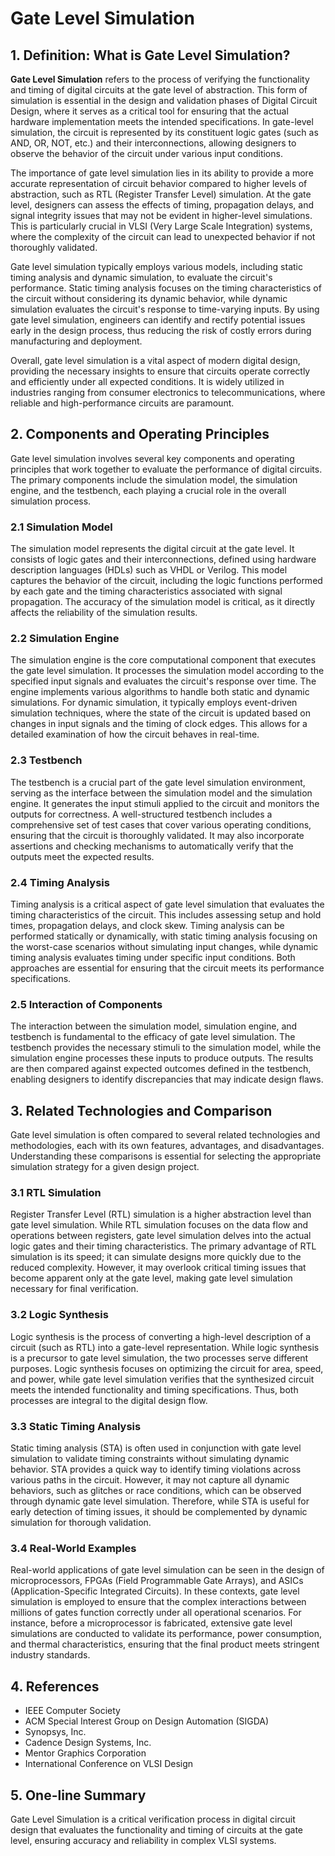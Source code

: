# Gate Level Simulation

## 1. Definition: What is **Gate Level Simulation**?
**Gate Level Simulation** refers to the process of verifying the functionality and timing of digital circuits at the gate level of abstraction. This form of simulation is essential in the design and validation phases of Digital Circuit Design, where it serves as a critical tool for ensuring that the actual hardware implementation meets the intended specifications. In gate-level simulation, the circuit is represented by its constituent logic gates (such as AND, OR, NOT, etc.) and their interconnections, allowing designers to observe the behavior of the circuit under various input conditions.

The importance of gate level simulation lies in its ability to provide a more accurate representation of circuit behavior compared to higher levels of abstraction, such as RTL (Register Transfer Level) simulation. At the gate level, designers can assess the effects of timing, propagation delays, and signal integrity issues that may not be evident in higher-level simulations. This is particularly crucial in VLSI (Very Large Scale Integration) systems, where the complexity of the circuit can lead to unexpected behavior if not thoroughly validated.

Gate level simulation typically employs various models, including static timing analysis and dynamic simulation, to evaluate the circuit's performance. Static timing analysis focuses on the timing characteristics of the circuit without considering its dynamic behavior, while dynamic simulation evaluates the circuit's response to time-varying inputs. By using gate level simulation, engineers can identify and rectify potential issues early in the design process, thus reducing the risk of costly errors during manufacturing and deployment.

Overall, gate level simulation is a vital aspect of modern digital design, providing the necessary insights to ensure that circuits operate correctly and efficiently under all expected conditions. It is widely utilized in industries ranging from consumer electronics to telecommunications, where reliable and high-performance circuits are paramount.

## 2. Components and Operating Principles
Gate level simulation involves several key components and operating principles that work together to evaluate the performance of digital circuits. The primary components include the simulation model, the simulation engine, and the testbench, each playing a crucial role in the overall simulation process.

### 2.1 Simulation Model
The simulation model represents the digital circuit at the gate level. It consists of logic gates and their interconnections, defined using hardware description languages (HDLs) such as VHDL or Verilog. This model captures the behavior of the circuit, including the logic functions performed by each gate and the timing characteristics associated with signal propagation. The accuracy of the simulation model is critical, as it directly affects the reliability of the simulation results.

### 2.2 Simulation Engine
The simulation engine is the core computational component that executes the gate level simulation. It processes the simulation model according to the specified input signals and evaluates the circuit's response over time. The engine implements various algorithms to handle both static and dynamic simulations. For dynamic simulation, it typically employs event-driven simulation techniques, where the state of the circuit is updated based on changes in input signals and the timing of clock edges. This allows for a detailed examination of how the circuit behaves in real-time.

### 2.3 Testbench
The testbench is a crucial part of the gate level simulation environment, serving as the interface between the simulation model and the simulation engine. It generates the input stimuli applied to the circuit and monitors the outputs for correctness. A well-structured testbench includes a comprehensive set of test cases that cover various operating conditions, ensuring that the circuit is thoroughly validated. It may also incorporate assertions and checking mechanisms to automatically verify that the outputs meet the expected results.

### 2.4 Timing Analysis
Timing analysis is a critical aspect of gate level simulation that evaluates the timing characteristics of the circuit. This includes assessing setup and hold times, propagation delays, and clock skew. Timing analysis can be performed statically or dynamically, with static timing analysis focusing on the worst-case scenarios without simulating input changes, while dynamic timing analysis evaluates timing under specific input conditions. Both approaches are essential for ensuring that the circuit meets its performance specifications.

### 2.5 Interaction of Components
The interaction between the simulation model, simulation engine, and testbench is fundamental to the efficacy of gate level simulation. The testbench provides the necessary stimuli to the simulation model, while the simulation engine processes these inputs to produce outputs. The results are then compared against expected outcomes defined in the testbench, enabling designers to identify discrepancies that may indicate design flaws.

## 3. Related Technologies and Comparison
Gate level simulation is often compared to several related technologies and methodologies, each with its own features, advantages, and disadvantages. Understanding these comparisons is essential for selecting the appropriate simulation strategy for a given design project.

### 3.1 RTL Simulation
Register Transfer Level (RTL) simulation is a higher abstraction level than gate level simulation. While RTL simulation focuses on the data flow and operations between registers, gate level simulation delves into the actual logic gates and their timing characteristics. The primary advantage of RTL simulation is its speed; it can simulate designs more quickly due to the reduced complexity. However, it may overlook critical timing issues that become apparent only at the gate level, making gate level simulation necessary for final verification.

### 3.2 Logic Synthesis
Logic synthesis is the process of converting a high-level description of a circuit (such as RTL) into a gate-level representation. While logic synthesis is a precursor to gate level simulation, the two processes serve different purposes. Logic synthesis focuses on optimizing the circuit for area, speed, and power, while gate level simulation verifies that the synthesized circuit meets the intended functionality and timing specifications. Thus, both processes are integral to the digital design flow.

### 3.3 Static Timing Analysis
Static timing analysis (STA) is often used in conjunction with gate level simulation to validate timing constraints without simulating dynamic behavior. STA provides a quick way to identify timing violations across various paths in the circuit. However, it may not capture all dynamic behaviors, such as glitches or race conditions, which can be observed through dynamic gate level simulation. Therefore, while STA is useful for early detection of timing issues, it should be complemented by dynamic simulation for thorough validation.

### 3.4 Real-World Examples
Real-world applications of gate level simulation can be seen in the design of microprocessors, FPGAs (Field Programmable Gate Arrays), and ASICs (Application-Specific Integrated Circuits). In these contexts, gate level simulation is employed to ensure that the complex interactions between millions of gates function correctly under all operational scenarios. For instance, before a microprocessor is fabricated, extensive gate level simulations are conducted to validate its performance, power consumption, and thermal characteristics, ensuring that the final product meets stringent industry standards.

## 4. References
- IEEE Computer Society
- ACM Special Interest Group on Design Automation (SIGDA)
- Synopsys, Inc.
- Cadence Design Systems, Inc.
- Mentor Graphics Corporation
- International Conference on VLSI Design

## 5. One-line Summary
Gate Level Simulation is a critical verification process in digital circuit design that evaluates the functionality and timing of circuits at the gate level, ensuring accuracy and reliability in complex VLSI systems.
